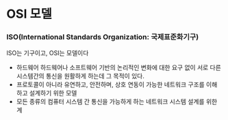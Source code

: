 # OSI 모델

### ISO(International Standards Organization: 국제표준화기구)

ISO는 기구이고, OSI는 모델이다

- 하드웨어 하드웨어나 소프트웨어 기반의 논리적인 변화에 대한 요구 없이 서로 다른 시스템간의 통신을 원활하게 하는데 그 목적이 있다. 
- 프로토콜이 아니라 유연하고, 안전하며, 상호 연동이 가능한 네트워크 구조를 이해하고 설계하기 위한 모델
- 모든 종류의 컴퓨터 시스템 간 통신을 가능하게 하는 네트워크 시스템 설계를 위한 계
<!--stackedit_data:
eyJoaXN0b3J5IjpbLTk1NTk5ODg2NiwtNzQwMzEwNzgwLDIwNj
AwNjkzNjJdfQ==
-->
